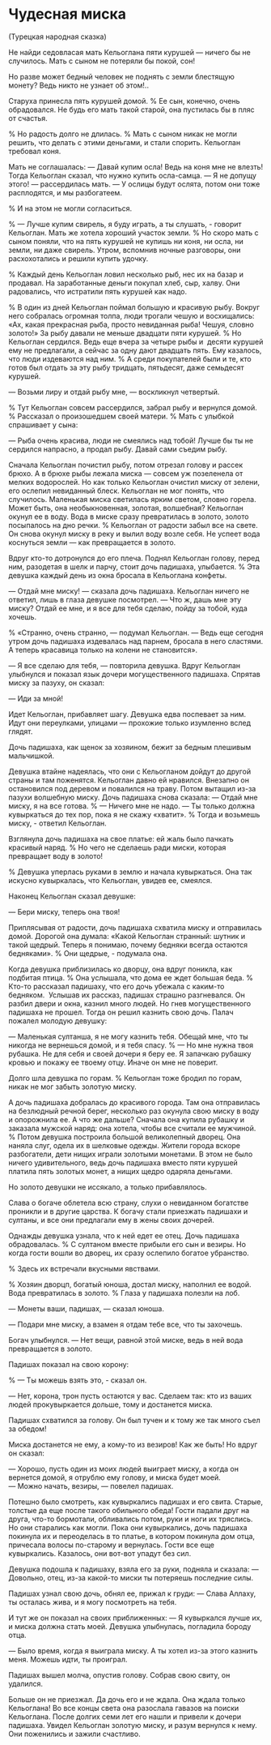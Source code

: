 # Чудесная миска
(Турецкая народная сказка)

Не найди седовласая мать Кельоглана пяти курушей — ничего бы не случилось. Мать с сыном не потеряли бы покой, сон!

Но разве может бедный человек не поднять с земли блестящую монету?
Ведь никто не узнает об этом!..

Старуха принесла пять курушей домой. % Ее сын, конечно, очень обрадовался.
Не будь его мать такой старой, она пустилась бы в пляс от счастья. 

% Но радость долго не длилась.
% Мать с сыном никак не могли решить, что делать с этими деньгами, и стали спорить.
Кельоглан требовал коня.

Мать не соглашалась: — Давай купим осла! Ведь на коня мне не влезть!
Тогда Кельоглан сказал, что нужно купить осла-самца.
— Я не допущу этого! — рассердилась мать. — У ослицы будут ослята, потом они тоже расплодятся, и мы разбогатеем.

% И на этом не могли согласиться.

% — Лучше купим свирель, я буду играть, а ты слушать, - говорит Кельоглан.
Мать же хотела хороший участок земли.
% Но скоро мать с сыном поняли, что на пять курушей не купишь ни коня, ни осла, ни земли, ни даже свирель.
Утром, вспомнив ночные разговоры, они расхохотались и решили купить удочку.

% Каждый день Кельоглан ловил несколько рыб, нес их на базар и продавал. На заработанные деньги покупал хлеб, сыр, халву.
Они радовались, что истратили пять курушей как надо.

% В один из дней Кельоглан поймал большую и красивую рыбу.
Вокруг него собралась огромная толпа, люди трогали чешую и восхищались:
«Ах, какая прекрасная рыба, просто невиданная рыба!
Чешуя, словно золото!»
За рыбу давали не меньше двадцати пяти курушей. 
% Но Кельоглан сердился. Ведь еще вчера за четыре рыбы и  десяти курушей ему не предлагали, а сейчас за одну дают двадцать пять.
Ему казалось, что люди издеваются над ним.
% А среди покупателей были и те, кто готов был отдать за эту рыбу тридцать, пятьдесят, даже семьдесят курушей. 

— Возьми лиру и отдай рыбу мне, — воскликнул четвертый.

% Тут Кельоглан совсем рассердился, забрал рыбу и вернулся домой.
% Рассказал о произошедшем своей матери.
% Мать с улыбкой спрашивает у сына:

— Рыба очень красива, люди не смеялись над тобой!
Лучше бы ты не сердился напрасно, а продал рыбу.
Давай сами съедим рыбу.

Сначала Кельоглан почистил рыбу, потом отрезал голову и рассек брюхо.
А в брюхе рыбы лежала миска — совсем уж позеленела от мелких водорослей.
Но как только Кельоглан очистил миску от зелени, его ослепил невиданный блеск.
Кельоглан не мог понять, что случилось.
Маленькая миска светилась ярким светом, словно горела.
Может быть, она необыкновенная, золотая, волшебная?
Кельоглан окунул ее в воду.
Вода в миске сразу превратилась в золото, золото посыпалось на дно речки.
% Кельоглан от радости забыл все на свете.
Он снова окунул миску в реку и вылил воду возле себя.
Не успеет вода коснуться земли — как превращается в золото.

Вдруг кто-то дотронулся до его плеча.
Поднял Кельоглан голову, перед ним, разодетая в шелк и парчу, стоит дочь падишаха, улыбается.
% Эта девушка каждый день из окна бросала в Кельоглана конфеты.

— Отдай мне миску! — сказала дочь падишаха.
Кельоглан ничего не ответил, лишь в глаза девушке посмотрел.
— Что ж, дашь мне эту миску?
Отдай ее мне, и я все для тебя сделаю, пойду за тобой, куда хочешь.

% «Странно, очень странно, — подумал Кельоглан. — Ведь еще сегодня утром дочь падишаха издевалась над парнем, бросала в него сластями. А теперь красавица только на колени не становится».

— Я все сделаю для тебя, — повторила девушка.
Вдруг Кельоглан улыбнулся и показал язык дочери могущественного падишаха. Спрятав миску за пазуху, он сказал:

— Иди за мной!

Идет Кельоглан, прибавляет шагу. Девушка едва поспевает за ним.
Идут они переулками, улицами — прохожие только изумленно вслед глядят.

Дочь падишаха, как щенок за хозяином, бежит за бедным плешивым мальчишкой.

Девушка втайне надеялась, что они с Кельогланом дойдут до другой страны и там поженятся.
Кельоглан давно ей нравился.
Внезапно он остановился под деревом и повалился на траву. Потом вытащил из-за пазухи волшебную миску. Дочь падишаха снова сказала:
— Отдай мне миску, я на все готова.
% — Ничего мне не надо.
— Ты только должна кувыркаться до тех пор, пока я не скажу «хватит».
% Тогда и возьмешь миску, - ответил Кельоглан.

Взглянула дочь падишаха на свое платье: ей жаль было пачкать красивый наряд.
% Но чего не сделаешь ради миски, которая превращает воду в золото! 

% Девушка уперлась руками в землю и начала кувыркаться. Она так искусно кувыркалась, что Кельоглан, увидев ее, смеялся.

Наконец Кельоглан сказал девушке:

— Бери миску, теперь она твоя!

Приплясывая от радости, дочь падишаха схватила миску и отправилась домой. Дорогой она думала: «Какой Кельоглан странный: шутник и такой щедрый.
Теперь я понимаю, почему бедняки всегда остаются бедняками».
% Они щедрые, - подумала она.

Когда девушка приблизилась ко дворцу, она вдруг поникла, как подбитая птица.
% Она услышала, что дома ее ждет большая беда.
% Кто-то рассказал падишаху, что его дочь убежала с каким-то бедняком. 
Услышав их рассказ, падишах страшно разгневался.
Он разбил двери и окна, казнил много людей.
Но гнев могущественного падишаха не прошел.
Тогда он решил казнить свою дочь.
Палач пожалел молодую девушку:

— Маленькая султанша, я не могу казнить тебя.
Обещай мне, что ты никогда не вернешься домой, и я тебя спасу.
% — Но мне нужна твоя рубашка. Не для себя и своей дочери я беру ее.
Я запачкаю рубашку кровью и покажу ее твоему отцу. Иначе он мне не поверит.

Долго шла девушка по горам.
% Кельоглан тоже бродил по горам, никак не мог забыть золотую миску.

А дочь падишаха добралась до красивого города.
Там она отправилась на безлюдный речной берег, несколько раз окунула свою миску в воду и опорожнила ее.
А что же дальше?
Сначала она купила рубашку и заказала мужской наряд: она хотела, чтобы все считали ее мужчиной.
% Потом девушка построила большой великолепный дворец. Она наняла слуг, одела их в шелковые одежды.
Жители города вскоре разбогатели, дети нищих играли золотыми монетами.
В этом не было ничего удивительного, ведь дочь падишаха вместо пяти курушей платила пять золотых монет, а нищих щедро одаряла деньгами.

Но золото девушки не иссякало, а только прибавлялось.

Слава о богаче облетела всю страну, слухи о невиданном богатстве проникли и в другие царства.
К богачу стали приезжать падишахи и султаны, и все они предлагали ему в жены своих дочерей.

Однажды девушка узнала, что к ней едет ее отец. Дочь падишаха обрадовалась.
% С султаном вместе прибыли его сын и везиры.
Но когда гости вошли во дворец, их сразу ослепило богатое убранство.

% Здесь их встречали вкусными явствами.

% Хозяин дворцп, богатый юноша, достал миску, наполнил ее водой.
Вода превратилась в золото.
% Глаза у падишаха полезли на лоб.

— Монеты ваши, падишах, — сказал юноша.

— Подари мне миску, а взамен я отдам тебе все, что ты захочешь.

Богач улыбнулся. — Нет вещи, равной этой миске, ведь в ней вода превращается в золото.

Падишах показал на свою корону:

% — Ты можешь взять это, - сказал он.

— Нет, корона, трон пусть остаются у вас.
Сделаем так: кто из ваших людей прокувыркается дольше, тому и достанется миска.

Падишах схватился за голову.
Он был тучен и к тому же так много съел за обедом!

Миска достанется не ему, а кому-то из везиров!
Как же быть!
Но вдруг он сказал:

— Хорошо, пусть один из моих людей выиграет миску, а когда он вернется домой, я отрублю ему голову, и миска будет моей.  
— Можно начать, везиры, — повелел падишах.

Потешно было смотреть, как кувыркались падишах и его свита.
Старые, толстые да еще после такого обильного обеда!
Гости падали друг на друга, что-то бормотали, обливались потом, руки и ноги их тряслись.
Но они старались как могли.
Пока они кувыркались, дочь падишаха покинула их и переоделась в то платье, в котором покинула дом отца, причесала волосы по-старому и вернулась.
Гости все еще кувыркались.
Казалось, они вот-вот упадут без сил.

Девушка подошла к падишаху, взяла его за руки, подняла и сказала:
— Довольно, отец, из-за какой-то миски ты потеряешь последние силы.

Падишах узнал свою дочь, обнял ее, прижал к груди: 
— Слава Аллаху, ты осталась жива, и я могу посмотреть на тебя.

И тут же он показал на своих приближенных:
— Я кувыркался лучше их, и миска должна стать моей.
Девушка улыбнулась, погладила бороду отца.

— Было время, когда я выиграла миску. А ты хотел из-за этого казнить меня.
Можешь идти, ты проиграл.

Падишах вышел молча, опустив голову.
Собрав свою свиту, он удалился.

Больше он не приезжал.
Да дочь его и не ждала.
Она ждала только Кельоглана!
Во все концы света она разослала гавазов на поиски Кельоглана.
После долгих семи лет его нашли и привели к дочери падишаха.
Увидел Кельоглан золотую миску, и разум вернулся к нему.
Они поженились и зажили счастливо.
